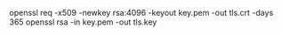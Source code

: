 openssl req -x509 -newkey rsa:4096 -keyout key.pem -out tls.crt -days 365
openssl rsa -in key.pem -out tls.key